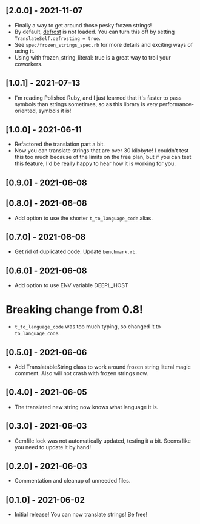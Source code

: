 ## [2.0.0] - 2021-11-07
- Finally a way to get around those pesky frozen strings! 
- By default, [defrost](https://github.com/tenderlove/defrost) is not loaded. You can turn this off by setting `TranslateSelf.defrosting = true`.
- See `spec/frozen_strings_spec.rb` for more details and exciting ways of using it.
- Using with frozen_string_literal: true is a great way to troll your coworkers. 

## [1.0.1] - 2021-07-13

- I'm reading Polished Ruby, and I just learned that it's faster to pass symbols than strings sometimes, 
so as this library is very performance-oriented, symbols it is! 

## [1.0.0] - 2021-06-11

- Refactored the translation part a bit. 
- Now you can translate strings that are over 30 kilobyte! 
  I couldn't test this too much because of the limits on the free plan, 
  but if you can test this feature, I'd be really happy to hear how it is working for you. 


## [0.9.0] - 2021-06-08

## [0.8.0] - 2021-06-08

- Add option to use the shorter `t_to_language_code` alias. 
## [0.7.0] - 2021-06-08

- Get rid of duplicated code. Update `benchmark.rb`.

## [0.6.0] - 2021-06-08

- Add option to use ENV variable DEEPL_HOST

# Breaking change from 0.8!
- `t_to_language_code` was too much typing, so changed it to `to_language_code`. 

## [0.5.0] - 2021-06-06

- Add TranslatableString class to work around frozen string literal magic comment. 
  Also will not crash with frozen strings now. 

## [0.4.0] - 2021-06-05

- The translated new string now knows what language it is. 
## [0.3.0] - 2021-06-03

- Gemfile.lock was not automatically updated, testing it a bit.
Seems like you need to update it by hand! 


## [0.2.0] - 2021-06-03

- Commentation and cleanup of unneeded files.

## [0.1.0] - 2021-06-02

- Initial release!
You can now translate strings! Be free!